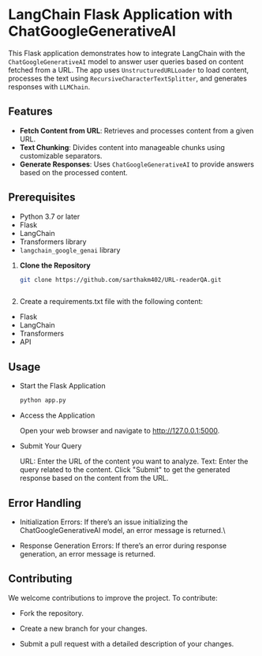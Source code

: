 # LangChain Flask Application with ChatGoogleGenerativeAI

This Flask application demonstrates how to integrate LangChain with the `ChatGoogleGenerativeAI` model to answer user queries based on content fetched from a URL. The app uses `UnstructuredURLLoader` to load content, processes the text using `RecursiveCharacterTextSplitter`, and generates responses with `LLMChain`.

## Features

- **Fetch Content from URL**: Retrieves and processes content from a given URL.
- **Text Chunking**: Divides content into manageable chunks using customizable separators.
- **Generate Responses**: Uses `ChatGoogleGenerativeAI` to provide answers based on the processed content.

## Prerequisites

- Python 3.7 or later
- Flask
- LangChain
- Transformers library
- `langchain_google_genai` library

1. **Clone the Repository**

   ```bash
   git clone https://github.com/sarthakm402/URL-readerQA.git



2. Create a requirements.txt file with the following content:


- Flask
- LangChain
- Transformers
- API

## Usage
- Start the Flask Application

  ```sh
  python app.py
  ```
- Access the Application

   Open your web browser and navigate to http://127.0.0.1:5000.

- Submit Your Query

   URL: Enter the URL of the content you want to analyze.
   Text: Enter the query related to the content.
   Click "Submit" to get the generated response based on the   content from the URL.

## Error Handling
- Initialization Errors: If there’s an issue initializing the ChatGoogleGenerativeAI model, an error message is returned.\

- Response Generation Errors: If there’s an error during response generation, an error message is returned.

## Contributing

We welcome contributions to improve the project. To contribute:

- Fork the repository.

- Create a new branch for your changes.

- Submit a pull request with a detailed description of your changes.
